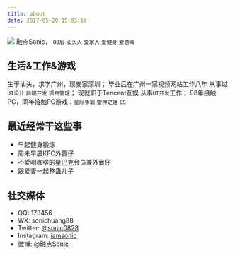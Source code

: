 ```yaml
---
title: about
date: 2017-05-20 15:03:18
---
```


![](http://iamsonic-1253772978.cosgz.myqcloud.com/blog/about/avatar.png)
融点Sonic， `80后` `汕头人` `爱家人` `爱健身` `爱游戏`


生活&工作&游戏
---
生于汕头，求学广州，现安家深圳；
毕业后在广州一家视频网站工作八年 从事过 `UI设计` `前端开发` `项目管理`；
现就职于Tencent互娱 从事`UI开发`工作；
98年接触PC，同年接触PC游戏：`星际争霸` `雷神之锤` `CS`

最近经常干这些事
---
- 早起健身锻炼
- 周未早晨KFC外賣仔
- 不爱喝咖啡的星巴克会员兼外賣仔
- 跟爱妻一起整蛊儿子

社交媒体
---

- QQ: 173456
- WX: sonichuang88
- Twitter: [@sonic0828](https://twitter.com/sonic0828)
- Instagram: [iamsonic](https://www.instagram.com/iamsonic/)
- 微博: [@融点Sonic](http://weibo.com/sonic0828/)